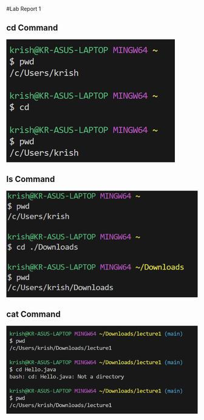 #Lab Report 1

## cd Command
![Image](lab11.png)
## ls Command
![Image](lab12.png)
## cat Command
![Image](lab13.png)
